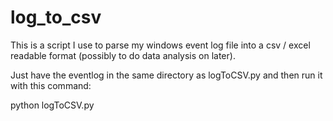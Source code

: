 # log_to_csv
This is a script I use to parse my windows event log file into a csv / excel readable format (possibly to do data analysis on later).

Just have the eventlog in the same directory as logToCSV.py and then run it with this command:

python logToCSV.py

